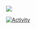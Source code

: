 [![](https://www.codewars.com/users/zerthmonk/badges/micro)](https://www.codewars.com/users/zerthmonk)

[![Activity](https://github-readme-stats.vercel.app/api/?username=zerthmonk&orgs=skaben&count_private=true&show_icons=true&theme=darcula)](https://github.com/skaben)
